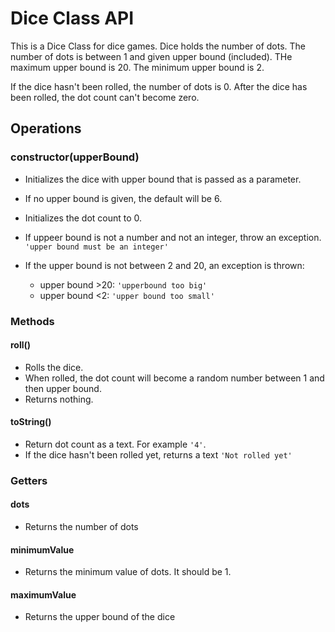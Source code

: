 # Dice Class API

This is a Dice Class for dice games. Dice holds the number of dots.
The number of dots is between 1 and given upper bound (included).
THe maximum upper bound is 20.
The minimum upper bound is 2.

If the dice hasn't been rolled, the number of dots is 0. After the dice has been rolled,
the dot count can't become zero.

## Operations

### **constructor(upperBound)**

- Initializes the dice with upper bound that is passed as a parameter.
- If no upper bound is given, the default will be 6.
- Initializes the dot count to 0.

- If uppeer bound is not a number and not an integer, throw an exception.
  `'upper bound must be an integer'`

- If the upper bound is not between 2 and 20, an exception is thrown:

  - upper bound >20: `'upperbound too big'`
  - upper bound <2: `'upper bound too small'`

### Methods

#### **roll()**

- Rolls the dice.
- When rolled, the dot count will become a random number between 1 and then upper bound.
- Returns nothing.

#### **toString()**

- Return dot count as a text. For example `'4'`.
- If the dice hasn't been rolled yet, returns a text `'Not rolled yet'`

### Getters

#### **dots**

- Returns the number of dots

#### **minimumValue**

- Returns the minimum value of dots. It should be 1.

#### **maximumValue**

- Returns the upper bound of the dice

